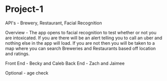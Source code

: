 # Project-1

API's - Brewery, Restaurant, Facial Recognition

Overview - The app opens to facial recognition to test whether or not you are intoxicated. If you are there will be an alert telling you to call an uber and nothing else in the app will load. If you are not then you will be taken to a map where you can search Breweries and Restaurants based off location and ratings. 

Front End - Becky and Caleb
Back End - Zach and Jaimee

Optional - age check 